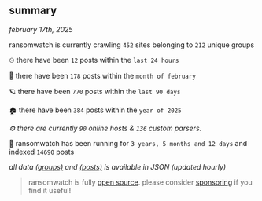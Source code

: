 
## summary
_february 17th, 2025_

ransomwatch is currently crawling `452` sites belonging to `212` unique groups

⏲ there have been `12` posts within the `last 24 hours`

🦈 there have been `178` posts within the `month of february`

🪐 there have been `770` posts within the `last 90 days`

🏚 there have been `384` posts within the `year of 2025`

_⚙️ there are currently `90` online hosts & `136` custom parsers._

🦕 ransomwatch has been running for `3 years, 5 months and 12 days` and indexed `14690` posts

_all data  [(groups)](http://ransomwhat.telemetry.ltd/groups) and [(posts)](http://ransomwhat.telemetry.ltd/posts) is available in JSON (updated hourly)_

> ransomwatch is fully [open source](https://github.com/joshhighet/ransomwatch#ransomwatch--). please consider [sponsoring](https://github.com/sponsors/joshhighet) if you find it useful!
